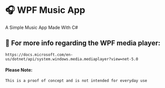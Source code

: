# :headphones: WPF Music App
A Simple Music App Made With C#


## :signal_strength: For more info regarding the WPF media player: 

    https://docs.microsoft.com/en-us/dotnet/api/system.windows.media.mediaplayer?view=net-5.0
    
#### Please Note: 
    This is a proof of concept and is not intended for everyday use

